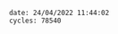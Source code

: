 

                date: 24/04/2022 11:44:02
                cycles: 78540

                         